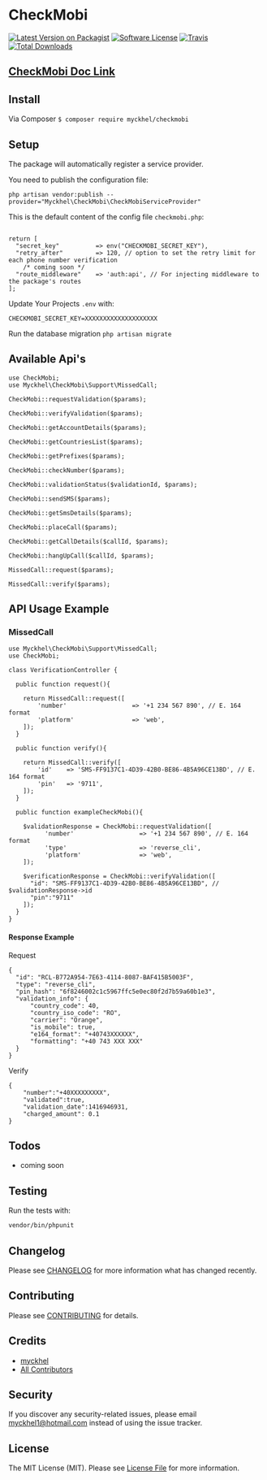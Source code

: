 # CheckMobi

[![Latest Version on Packagist](https://img.shields.io/packagist/v/myckhel/checkmobi.svg?style=flat-square)](https://packagist.org/packages/myckhel/checkmobi)
[![Software License](https://img.shields.io/badge/license-MIT-brightgreen.svg?style=flat-square)](LICENSE.md)
[![Travis](https://img.shields.io/travis/myckhel/checkmobi.svg?style=flat-square)]()
[![Total Downloads](https://img.shields.io/packagist/dt/myckhel/checkmobi.svg?style=flat-square)](https://packagist.org/packages/myckhel/checkmobi)

## [CheckMobi Doc Link](https://checkmobi.com/documentation.html)

## Install
Via Composer
`$ composer require myckhel/checkmobi`

## Setup
The package will automatically register a service provider.

You need to publish the configuration file:

```php artisan vendor:publish --provider="Myckhel\CheckMobi\CheckMobiServiceProvider"```

This is the default content of the config file ```checkmobi.php```:

```<?php

return [
  "secret_key"          => env("CHECKMOBI_SECRET_KEY"),
  "retry_after"         => 120, // option to set the retry limit for each phone number verification
    /* coming soon */
  "route_middleware"    => 'auth:api', // For injecting middleware to the package's routes
];
```
Update Your Projects `.env` with:
```
CHECKMOBI_SECRET_KEY=XXXXXXXXXXXXXXXXXXXX
```
Run the database migration
`php artisan migrate`

## Available Api's
```
use CheckMobi;
use Myckhel\CheckMobi\Support\MissedCall;

CheckMobi::requestValidation($params);

CheckMobi::verifyValidation($params);

CheckMobi::getAccountDetails($params);

CheckMobi::getCountriesList($params);

CheckMobi::getPrefixes($params);

CheckMobi::checkNumber($params);

CheckMobi::validationStatus($validationId, $params);

CheckMobi::sendSMS($params);

CheckMobi::getSmsDetails($params);

CheckMobi::placeCall($params);

CheckMobi::getCallDetails($callId, $params);

CheckMobi::hangUpCall($callId, $params);

MissedCall::request($params);

MissedCall::verify($params);
```

## API Usage Example

### MissedCall

```
use Myckhel\CheckMobi\Support\MissedCall;
use CheckMobi;

class VerificationController {

  public function request(){

    return MissedCall::request([
        'number'                  => '+1 234 567 890', // E. 164 format
        'platform'                => 'web',
    ]);
  }

  public function verify(){

    return MissedCall::verify([
        'id'    => 'SMS-FF9137C1-4D39-42B0-BE86-4B5A96CE13BD', // E. 164 format
        'pin'   => '9711',
    ]);
  }

  public function exampleCheckMobi(){

    $validationResponse = CheckMobi::requestValidation([
          'number'                  => '+1 234 567 890', // E. 164 format
          'type'                    => 'reverse_cli',
          'platform'                => 'web',
    ]);

    $verificationResponse = CheckMobi::verifyValidation([
      "id": "SMS-FF9137C1-4D39-42B0-BE86-4B5A96CE13BD", // $validationResponse->id
      "pin":"9711"
    ]);
  }
}
```

#### Response Example
Request
```
{
  "id": "RCL-B772A954-7E63-4114-8087-BAF415B5003F",
  "type": "reverse_cli",
  "pin_hash": "6f8246002c1c5967ffc5e0ec80f2d7b59a60b1e3",
  "validation_info": {
      "country_code": 40,
      "country_iso_code": "RO",
      "carrier": "Orange",
      "is_mobile": true,
      "e164_format": "+40743XXXXXX",
      "formatting": "+40 743 XXX XXX"
  }
}
```
Verify
```
{
    "number":"+40XXXXXXXXX",
    "validated":true,
    "validation_date":1416946931,
    "charged_amount": 0.1
}
```

## Todos
- coming soon

## Testing
Run the tests with:

``` bash
vendor/bin/phpunit
```

## Changelog
Please see [CHANGELOG](CHANGELOG.md) for more information what has changed recently.

## Contributing
Please see [CONTRIBUTING](CONTRIBUTING.md) for details.

## Credits

- [myckhel](https://github.com/myckhel)
- [All Contributors](https://github.com/myckhel/checkmobi/contributors)

## Security
If you discover any security-related issues, please email myckhel1@hotmail.com instead of using the issue tracker.

## License
The MIT License (MIT). Please see [License File](/LICENSE.md) for more information.
